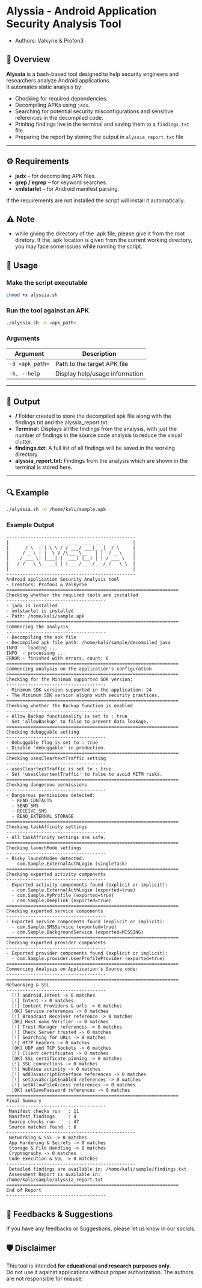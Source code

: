 # Alyssia - Android Application Security Analysis Tool

- Authors: Valkyrie & Profon3

## 📌 Overview
**Alyssia** is a bash-based tool designed to help security engineers and researchers analyze Android applications.  
It automates static analysis by:
- Checking for required dependencies.
- Decompiling APKs using `jadx`.
- Searching for potential security misconfigurations and sensitive references in the decompiled code.
- Printing findings live in the terminal and saving them to a `findings.txt` file.
- Preparing the report by storing the output in `alyssia_report.txt` file

---

## ⚙️ Requirements

- **jadx** – for decompiling APK files.
- **grep / egrep** – for keyword searches.
- **xmlstarlet** – for Android manifest parsing.

If the requirements are not installed the script will install it automatically.

## ⚠️ Note

- while giving the directory of the .apk file, please give it from the root diretory. If the .apk location is given from the current working directory, you may face some issues while running the script.

## 🚀 Usage

### Make the script executable
```bash
chmod +x alyssia.sh
```

### Run the tool against an APK
```bash
./alyssia.sh -d <apk_path>
```

### Arguments
| Argument        | Description                                |
|-----------------|--------------------------------------------|
| `-d <apk_path>` | Path to the target APK file                |
| `-h, --help`    | Display help/usage information             |

---

## 📂 Output
- **/<apkname>** Folder created to store the decompiled apk file along with the findings.txt and the alyssia_report.txt.
- **Terminal:** Displays all the findings from the analysis, with just the number of findings in the source code analysis to reduce the visual clutter.  
- **findings.txt:** A full list of all findings will be saved in the working directory.
- **alyssia_report.txt:** Findings from the analysis which are shown in the terminal is stored here.

---

## 🔍 Example
```bash
./alyssia.sh -d /home/kali/sample.apk
```

### Example Output
```
------------------------------------------------ 
|       _    _  __   ______ ____ ___    _      |
|      / \  | | \ \ / / ___/ ___|_ _|  / \     |
|     / _ \ | |  \ V /\___ \__   | |  / _ \    |
|    / ___ \| |___| |  ___) |__) | | / ___ \   |
|   /_/   \_\_____|_| |____/____/___/_/   \_\  |
|                                              |
------------------------------------------------
Android application Security Analysis tool
- Creators: Profon3 & Valkyrie
================================================================ 
Checking whether the required tools are installed
-------------------------------------
- jadx is installed
- xmlstarlet is installed
- Path: /home/kali/sample.apk
================================================================ 
Commencing the analysis
-------------------------------------
- Decompiling the apk file
- Decompiled apk file path: /home/kali/sample/decompiled_java
INFO  - loading ...
INFO  - processing ...
ERROR - finished with errors, count: 6                       
================================================================ 
Commencing analysis on the application's configuration
================================================================ 
Checking for the Minimum supported SDK version:
-------------------------------------
- Minimum SDK version supported in the application: 24
- The Minimum SDK version aligns with security practices.
================================================================ 
Checking whether the Backup function is enabled
-------------------------------------
- Allow Backup functionality is set to : true
- Set 'allowBackup' to false to prevent data leakage.
================================================================ 
Checking debuggable setting
-------------------------------------
- Debuggable flag is set to : true
- Disable 'debuggable' in production.
================================================================ 
Checking usesCleartextTraffic setting
-------------------------------------
- usesCleartextTraffic is set to : true
- Set 'usesCleartextTraffic' to false to avoid MITM risks.
================================================================ 
Checking dangerous permissions
-------------------------------------
- Dangerous permissions detected:
  - READ_CONTACTS
  - SEND_SMS
  - RECEIVE_SMS
  - READ_EXTERNAL_STORAGE
================================================================ 
Checking taskAffinity settings
-------------------------------------
- All taskAffinity settings are safe.
================================================================ 
Checking launchMode settings
-------------------------------------
- Risky launchModes detected:
  - com.Sample.ExternalAuthLogin (singleTask)
================================================================ 
Checking exported activity components
-------------------------------------
- Exported activity components found (explicit or implicit):
  - com.Sample.ExternalAuthLogin (exported=true)
  - com.Sample.MyProfile (exported=true)
  - com.Sample.Deeplink (exported=true)
================================================================ 
Checking exported service components
-------------------------------------
- Exported service components found (explicit or implicit):
  - com.Sample.SMSService (exported=true)
  - com.Sample.BackgroundService (exported=MISSING)
================================================================ 
Checking exported provider components
-------------------------------------
- Exported provider components found (explicit or implicit):
  - com.Sample.provider.UserProfileProvider (exported=true)
================================================================ 
Commencing Analysis on Application's Source code:
-------------------------------------
================================================================ 
Networking & SSL
-------------------------------------
  [!] android.intent -> 0 matches
  [!] Intent -> 0 matches
  [!] Content Providers & urls -> 0 matches
  [OK] Service references -> 0 matches
  [!] Broadcast Receiver reference -> 0 matches
  [OK] Host name Verifier -> 0 matches
  [!] Trust Manager references -> 0 matches
  [!] Check Server trusted -> 0 matches
  [!] Searching for URLs -> 0 matches
  [!] HTTP headers -> 0 matches
  [OK] UDP and TCP Sockets -> 0 matches
  [!] Client certificates -> 0 matches
  [OK] SSL certificate pinning -> 0 matches
  [!] SSL connections -> 0 matches
  [!] WebView activity -> 0 matches
  [!] addJavascriptInterface references -> 0 matches
  [!] setJavaScriptEnabled references -> 0 matches
  [!] setAllowFileAccess references -> 0 matches
  [OK] setSavePassword references -> 0 matches
================================================================ 
Final Summary
-------------------------------------
 Manifest checks run   : 11
 Manifest findings     : 4
 Source checks run     : 47
 Source matches found  : 0
------------------------------------------------
 Networking & SSL -> 0 matches
 App Hardening & Secrets -> 0 matches
 Storage & File Handling -> 0 matches
 Cryptography -> 0 matches
 Code Execution & SQL -> 0 matches
------------------------------------------------
 Detailed findings are available in: /home/kali/sample/findings.txt
 Assessment Report is available in: /home/kali/sample/alyssia_report.txt
================================================================ 
End of Report
-------------------------------------

```

## 💭 Feedbacks & Suggestions

If you have any feedbacks or Suggestions, please let us know in our socials.

## 🛡️ Disclaimer
This tool is intended **for educational and research purposes only**.  
Do not use it against applications without proper authorization. The authors are not responsible for misuse.

